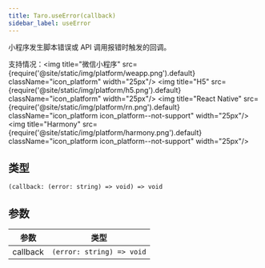 ```yaml
---
title: Taro.useError(callback)
sidebar_label: useError
---
```


小程序发生脚本错误或 API 调用报错时触发的回调。

支持情况：<img title="微信小程序" src={require('@site/static/img/platform/weapp.png').default} className="icon_platform" width="25px"/> <img title="H5" src={require('@site/static/img/platform/h5.png').default} className="icon_platform" width="25px"/> <img title="React Native" src={require('@site/static/img/platform/rn.png').default} className="icon_platform icon_platform--not-support" width="25px"/> <img title="Harmony" src={require('@site/static/img/platform/harmony.png').default} className="icon_platform icon_platform--not-support" width="25px"/>

## 类型

```tsx
(callback: (error: string) => void) => void
```

## 参数

| 参数 | 类型 |
| --- | --- |
| callback | `(error: string) => void` |
